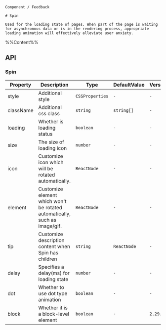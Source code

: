 `````
Component / Feedback

# Spin

Used for the loading state of pages. When part of the page is waiting for asynchronous data or is in the rendering process, appropriate loading amimation will effectively alleviate user anxiety.
`````

%%Content%%

## API

### Spin

|Property|Description|Type|DefaultValue|Version|
|---|---|---|---|---|
|style|Additional style|`CSSProperties`|`-`|`-`|
|className|Additional css class|`string`| `string[]`|`-`|`-`|
|loading|Whether is loading status|`boolean`|`-`|`-`|
|size|The size of loading icon|`number`|`-`|`-`|
|icon|Customize icon which will be rotated automatically.|`ReactNode`|`-`|`-`|
|element|Customize element which won't be rotated automatically, such as image/gif.|`ReactNode`|`-`|`-`|
|tip|Customize description content when Spin has children|`string`| `ReactNode`|`-`|`-`|
|delay|Specifies a delay(ms) for loading state|`number`|`-`|`-`|
|dot|Whether to use dot type animation|`boolean`|`-`|`-`|
|block|Whether it is a block-level element|`boolean`|`-`|`2.29.0`
